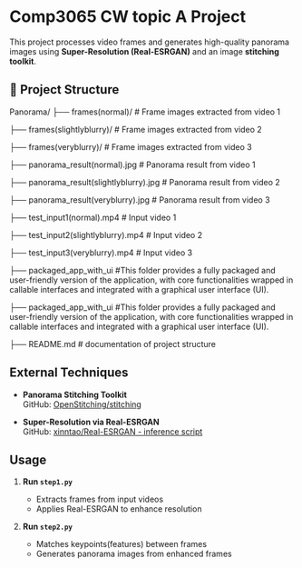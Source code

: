 # Comp3065 CW topic A Project

This project processes video frames and generates high-quality panorama images using **Super-Resolution (Real-ESRGAN)** and an image **stitching toolkit**.

## 📁 Project Structure

Panorama/
├── frames(normal)/ # Frame images extracted from video 1

├── frames(slightlyblurry)/ # Frame images extracted from video 2

├── frames(veryblurry)/ # Frame images extracted from video 3

├── panorama_result(normal).jpg # Panorama result from video 1

├── panorama_result(slightlyblurry).jpg # Panorama result from video 2

├── panorama_result(veryblurry).jpg # Panorama result from video 3

├── test_input1(normal).mp4 # Input video 1

├── test_input2(slightlyblurry).mp4 # Input video 2

├── test_input3(veryblurry).mp4 # Input video 3

├── packaged_app_with_ui #This folder provides a fully packaged and user-friendly version of the application, with core functionalities wrapped in callable interfaces and integrated with a graphical user interface (UI).

├── packaged_app_with_ui #This folder provides a fully packaged and user-friendly version of the application, with core functionalities wrapped in callable interfaces and integrated with a graphical user interface (UI).

├── README.md # documentation of project structure



## External Techniques

-  **Panorama Stitching Toolkit**  
  GitHub: [OpenStitching/stitching](https://github.com/OpenStitching/stitching/tree/main)

-  **Super-Resolution via Real-ESRGAN**  
  GitHub: [xinntao/Real-ESRGAN - inference script](https://github.com/xinntao/Real-ESRGAN/blob/master/inference_realesrgan.py)

##  Usage

1. **Run `step1.py`**  
   - Extracts frames from input videos  
   - Applies Real-ESRGAN to enhance resolution

2. **Run `step2.py`**  
   - Matches keypoints(features) between frames  
   - Generates panorama images from enhanced frames

